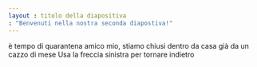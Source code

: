 ```yaml
---
layout : titolo della diapositiva
: "Benvenuti nella nostra seconda diapostiva!"
---
```

è tempo di quarantena amico mio, stiamo chiusi dentro da casa già da un cazzo di mese
Usa la freccia sinistra per tornare indietro
